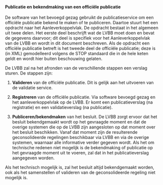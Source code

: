 ﻿#### Publicatie en bekendmaking van een officiële publicatie

De software van het bevoegd gezag gebruikt de publicatieservice om een officiële
publicatie bekend te maken of te publiceren. Daartoe stuurt het een opdracht
naar het Aanleverkoppelvlak. De opdracht bestaat in het algemeen uit twee delen.
Het eerste deel beschrijft wat de LVBB moet doen en bevat de gegevens daarvoor;
dit deel is specifiek voor het Aanleverkoppelvlak van de LVBB en wordt in dit
document beschreven. Als de opdracht een officiële publicatie betreft is het
tweede deel de officiële publicatie; deze is (in XML) gemodelleerd volgens de
STOP standaard die in de hele keten geldt en wordt hier buiten beschouwing
gelaten.

De LVBB zal na het afronden van de verschillende stappen een verslag sturen. De
stappen zijn:

1.  **Valideren** van de officiële publicatie. 
      Dit is gelijk aan het uitvoeren van de validatie service.

2.  **Registreren** van de officiële publicatie. 
      Via software bevoegd gezag en
      het aanleverkoppelvlak op de LVBB. Er komt een publicatieverslag (na
      registratie) en een validatieverslag (na publicatie).

3.  **Publiceren/bekendmaken** van het besluit. 
      De LVBB zorgt ervoor dat het besluit bekendgemaakt wordt op het gevraagde moment 
      en dat de overige systemen die op de LVBB zijn aangesloten op dat moment over het
      besluit beschikken. Vanaf dat moment zijn de resulterende geconsolideerde regelingen
      beschikbaar via LVBB en via de overige systemen, waarnaar alle informative
      verder gegeven wordt. Als het om technische redenen niet mogelijk is de
      bekendmaking of publicatie op het gevraagde moment uit te voeren, zal dat in
      het publicatieverslag aangegeven worden.

Als het technisch mogelijk is, zal het besluit altijd bekendgemaakt worden, ook
als het samenstellen of valideren van de geconsolideerde regeling niet mogelijk
is.

